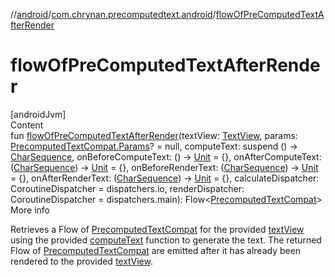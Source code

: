 //[android](../../index.md)/[com.chrynan.precomputedtext.android](index.md)/[flowOfPreComputedTextAfterRender](flow-of-pre-computed-text-after-render.md)



# flowOfPreComputedTextAfterRender  
[androidJvm]  
Content  
fun [flowOfPreComputedTextAfterRender](flow-of-pre-computed-text-after-render.md)(textView: [TextView](https://developer.android.com/reference/kotlin/android/widget/TextView.html), params: [PrecomputedTextCompat.Params](https://developer.android.com/reference/kotlin/androidx/core/text/PrecomputedTextCompat.Params.html)? = null, computeText: suspend () -> [CharSequence](https://kotlinlang.org/api/latest/jvm/stdlib/kotlin/-char-sequence/index.html), onBeforeComputeText: () -> [Unit](https://kotlinlang.org/api/latest/jvm/stdlib/kotlin/-unit/index.html) = {}, onAfterComputeText: ([CharSequence](https://kotlinlang.org/api/latest/jvm/stdlib/kotlin/-char-sequence/index.html)) -> [Unit](https://kotlinlang.org/api/latest/jvm/stdlib/kotlin/-unit/index.html) = {}, onBeforeRenderText: ([CharSequence](https://kotlinlang.org/api/latest/jvm/stdlib/kotlin/-char-sequence/index.html)) -> [Unit](https://kotlinlang.org/api/latest/jvm/stdlib/kotlin/-unit/index.html) = {}, onAfterRenderText: ([CharSequence](https://kotlinlang.org/api/latest/jvm/stdlib/kotlin/-char-sequence/index.html)) -> [Unit](https://kotlinlang.org/api/latest/jvm/stdlib/kotlin/-unit/index.html) = {}, calculateDispatcher: CoroutineDispatcher = dispatchers.io, renderDispatcher: CoroutineDispatcher = dispatchers.main): Flow<[PrecomputedTextCompat](https://developer.android.com/reference/kotlin/androidx/core/text/PrecomputedTextCompat.html)>  
More info  


Retrieves a Flow of [PrecomputedTextCompat](https://developer.android.com/reference/kotlin/androidx/core/text/PrecomputedTextCompat.html) for the provided [textView](flow-of-pre-computed-text-after-render.md) using the provided [computeText](flow-of-pre-computed-text-after-render.md) function to generate the text. The returned Flow of [PrecomputedTextCompat](https://developer.android.com/reference/kotlin/androidx/core/text/PrecomputedTextCompat.html) are emitted after it has already been rendered to the provided [textView](flow-of-pre-computed-text-after-render.md).

  



